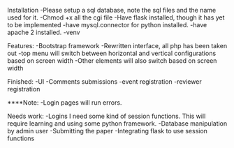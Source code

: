 Installation
-Please setup a sql database, note the sql files and the name used for it.
-Chmod +x all the cgi file
-Have flask installed, though it has yet to be implemented
-have mysql.connector for python installed.
-have apache 2 installed.
-venv




Features:
    -Bootstrap framework
    -Rewritten interface, all php has been taken out
    -top menu will switch between horizontal and vertical configurations based on screen width
    -Other elements will also switch based on screen width


Finished:
	-UI
	-Comments submissions
	-event registration
	-reviewer registration
    


****Note:
	-Login pages will run errors.

Needs work:
	-Logins
	I need some kind of session functions. This will require learning and using some python framework.
	-Database manipulation by admin user
    -Submitting the paper
    -Integrating flask to use session functions
